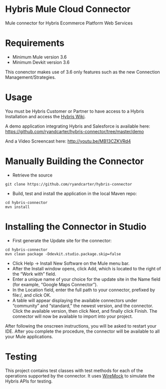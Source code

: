 
Hybris Mule Cloud Connector
=======
Mule connector for Hybris Ecommerce Platform Web Services

Requirements
============
* Minimum Mule version 3.6
* Minimum Devkit version 3.6

This conenctor makes use of 3.6 only features such as the new Connection Management/Strategies.

Usage
=====
You must be Hybris Customer or Partner to have access to a Hybris Installation and access the [Hybris Wiki](https://wiki.hybris.com/display/release5/WebService+API+-+Reference).

A demo application integrating Hybris and Salesforce is available here: https://github.com/ryandcarter/hybris-connector/tree/master/demo

And a Video Screencast here: http://youtu.be/MB13CZKVRd4

Manually Building the Connector
===============================

* Retrieve the source

```
git clone https://github.com/ryandcarter/hybris-connector
```

* Build, test and install the application in the local Maven repo:

```
cd hybris-connector
mvn install
```

Installing the Connector in Studio
==================================
* First generate the Update site for the connector:
```
cd hybris-connector
mvn clean package -Ddevkit.studio.package.skip=false
```
* Click Help → Install New Software on the Mule menu bar.
* After the Install window opens, click Add, which is located to the right of the “Work
with” field.
* Enter a unique name of your choice for the update site in the Name field (for example,
“Google Maps Connector”).
* In the Location field, enter the full path to your connector, prefixed by file:/, and
click OK.
* A table will appear displaying the available connectors under “community” and
“standard,” the newest version, and the connector. Click the available version, then
click Next, and finally click Finish. The connector will now be available to import
into your project.

After following the onscreen instructions, you will be asked to restart your IDE. After
you complete the procedure, the connector will be available to all your Mule
applications.

Testing
=======
This project contains test classes with test methods for each of the operations supported by the connector. It uses [WireMock](http://wiremock.org/) to simulate the Hybris APIs for testing.
